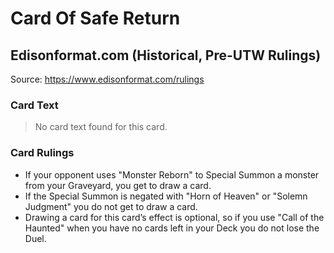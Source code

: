 # Card Of Safe Return

## Edisonformat.com (Historical, Pre-UTW Rulings)

Source: https://www.edisonformat.com/rulings

### Card Text

> No card text found for this card.

### Card Rulings

*   If your opponent uses "Monster Reborn" to Special Summon a monster from your Graveyard, you get to draw a card.
*   If the Special Summon is negated with "Horn of Heaven" or "Solemn Judgment" you do not get to draw a card.
*   Drawing a card for this card’s effect is optional, so if you use "Call of the Haunted" when you have no cards left in your Deck you do not lose the Duel.
